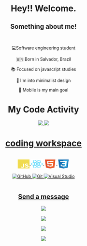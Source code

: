 <div align="center">
  <h1 align="center">Hey!! Welcome.
</div>


<div align="center">
 
  <h2> Something about me! </h2>
<br>
  
 💻Software engineering student <br>

 🇧🇷  Born in Salvador, Brazil <br>

 📚 Focused on javascript studies <br>

 🎨 I'm into minimalist design <br>
 
 📱 Mobile is my main goal 
   <p> </p>
 
 </div>
 
<div align = "center">
  
  <h1>My Code Activity </h1>
  
  <a href="https://github.com/guilhermefcs7" style="display: inline_block" align = "center">
  <img height="180em" src="https://github-readme-stats.vercel.app/api?username=guilhermefcs7&show_icons=true&theme=dracula&include_all_commits=true&count_private=true"/>
  <img height="180em" src="https://github-readme-stats.vercel.app/api/top-langs/?username=guilhermefcs7&layout=compact&langs_count=7&theme=dracula"/>
</div>
 
 <div>

  <h1 align="center"> coding workspace </h1>
  
  <div align="center" style="display: inline_block"><br>
  <img align="center" alt="Rafa-Js" height="30" width="40" src="https://raw.githubusercontent.com/devicons/devicon/master/icons/javascript/javascript-plain.svg">
  <img align="center" alt="Rafa-React" height="30" width="40" src="https://raw.githubusercontent.com/devicons/devicon/master/icons/react/react-original.svg">
  <img align="center" alt="Rafa-HTML" height="30" width="40" src="https://raw.githubusercontent.com/devicons/devicon/master/icons/html5/html5-original.svg">
  <img align="center" alt="Rafa-CSS" height="30" width="40" src="https://raw.githubusercontent.com/devicons/devicon/master/icons/css3/css3-original.svg">
    <br> <br>
  <img height="40" src="https://cdn3.iconfinder.com/data/icons/inficons/512/github.png" alt="GitHub" />
  <img height="40" src="https://upload.wikimedia.org/wikipedia/commons/thumb/3/3f/Git_icon.svg/1024px-Git_icon.svg.png" alt="Git" />
  <img height="40" src="https://img.icons8.com/color/452/visual-studio-code.png" alt="Visual Studio" />

</div>
   
  <br>
  <h2 align="center"> Send a message </h2>

<div style="display: inline_block" align = "center" > 
  
<a href="https://instagram.com/guilhermefcs_" target="_blank"><img src="https://img.shields.io/badge/-Instagram-%23E4405F?style=for-the-badge&logo=instagram&logoColor=white" target="_blank"></a>
 	
<a href="https://discord.com/channels/@me" target="_blank"><img src="https://img.shields.io/badge/Discord-7289DA?style=for-the-badge&logo=discord&logoColor=white" target="_blank"></a>
     
<a href = "mailto:guilhermefcs19@gmail.com"><img src="https://img.shields.io/badge/-Gmail-%23333?style=for-the-badge&logo=gmail&logoColor=white" target="_blank"></a>   
 
<a href="https://www.linkedin.com/in/guilherme-falcão-580718208/" target="_blank"><img src="https://img.shields.io/badge/-LinkedIn-%230077B5?style=for-the-badge&logo=linkedin&logoColor=white" target="_blank"></a>
</div>
  
   
  


